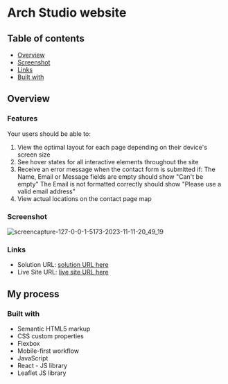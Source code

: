 # Arch Studio website

## Table of contents

- [Overview](#overview)
- [Screenshot](#screenshot)
- [Links](#links)
- [Built with](#built-with)

## Overview

### Features
Your users should be able to:
1. View the optimal layout for each page depending on their device's screen size
2. See hover states for all interactive elements throughout the site
3. Receive an error message when the contact form is submitted if:
The Name, Email or Message fields are empty should show "Can't be empty"
The Email is not formatted correctly should show "Please use a valid email address"
4. View actual locations on the contact page map

### Screenshot

![screencapture-127-0-0-1-5173-2023-11-11-20_49_19](https://github.com/salmafadlabdulrahman/Arch-Studio-website/assets/88597694/dc2744ef-e547-47bb-afd0-ca6940d3ed3f)


### Links

- Solution URL: [solution URL here](https://github.com/salmafadlabdulrahman/task-management-app)
- Live Site URL: [live site URL here](https://arch-studio-website-ruby.vercel.app/)

## My process

### Built with

- Semantic HTML5 markup
- CSS custom properties
- Flexbox
- Mobile-first workflow
- JavaScript
- React - JS library
- Leaflet JS library
